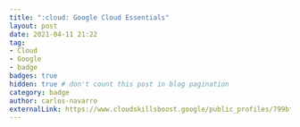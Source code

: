 ```yaml
---
title: ":cloud: Google Cloud Essentials"
layout: post
date: 2021-04-11 21:22
tag:
- Cloud
- Google
- badge
badges: true
hidden: true # don't count this post in blog pagination
category: badge
author: carlos-navarro
externalLink: https://www.cloudskillsboost.google/public_profiles/799bf8c8-0895-4121-a4b1-1441d22577f8/badges/727236
---
```

